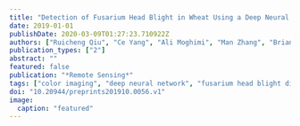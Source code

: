 ```yaml
---
title: "Detection of Fusarium Head Blight in Wheat Using a Deep Neural Network and Color Imaging"
date: 2019-01-01
publishDate: 2020-03-09T01:27:23.710922Z
authors: ["Ruicheng Qiu", "Ce Yang", "Ali Moghimi", "Man Zhang", "Brian Steffenson"]
publication_types: ["2"]
abstract: ""
featured: false
publication: "*Remote Sensing*"
tags: ["color imaging", "deep neural network", "fusarium head blight disease"]
doi: "10.20944/preprints201910.0056.v1"
image:
  caption: "featured"
--- 
```


